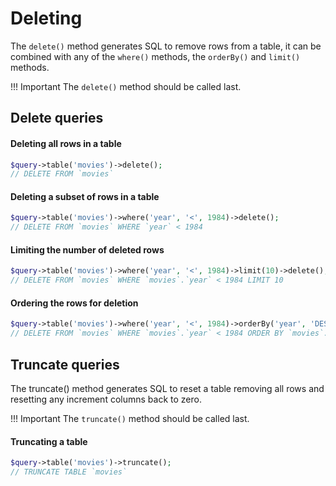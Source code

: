 # Deleting

The ``delete()`` method generates SQL to remove rows from a table, it can be combined with any of the ``where()`` methods, the ``orderBy()`` and ``limit()`` methods.

!!! Important
    The ``delete()`` method should be called last.

## Delete queries
#### Deleting all rows in a table
```php
$query->table('movies')->delete();
// DELETE FROM `movies`
```
#### Deleting a subset of rows in a table
```php
$query->table('movies')->where('year', '<', 1984)->delete();
// DELETE FROM `movies` WHERE `year` < 1984
```
#### Limiting the number of deleted rows
```php
$query->table('movies')->where('year', '<', 1984)->limit(10)->delete();
// DELETE FROM `movies` WHERE `movies`.`year` < 1984 LIMIT 10
```
#### Ordering the rows for deletion
```php
$query->table('movies')->where('year', '<', 1984)->orderBy('year', 'DESC')->limit(10)->delete();
// DELETE FROM `movies` WHERE `movies`.`year` < 1984 ORDER BY `movies`.`year` DESC LIMIT 10
```
## Truncate queries
The truncate() method generates SQL to reset a table removing all rows and resetting any increment columns back to zero.

!!! Important
    The ``truncate()`` method should be called last.

#### Truncating a table
```php
$query->table('movies')->truncate();
// TRUNCATE TABLE `movies`
```

